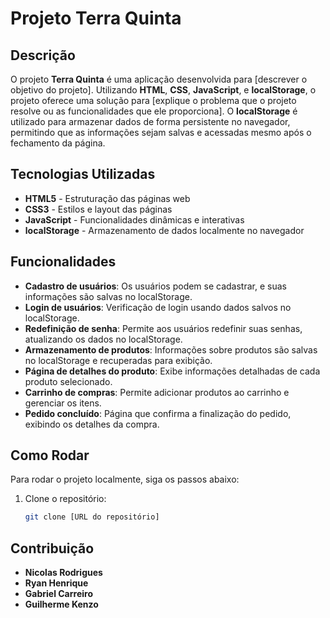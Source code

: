 # Projeto Terra Quinta

## Descrição

O projeto **Terra Quinta** é uma aplicação desenvolvida para [descrever o objetivo do projeto]. Utilizando **HTML**, **CSS**, **JavaScript**, e **localStorage**, o projeto oferece uma solução para [explique o problema que o projeto resolve ou as funcionalidades que ele proporciona]. O **localStorage** é utilizado para armazenar dados de forma persistente no navegador, permitindo que as informações sejam salvas e acessadas mesmo após o fechamento da página.

## Tecnologias Utilizadas

- **HTML5** - Estruturação das páginas web  
- **CSS3** - Estilos e layout das páginas  
- **JavaScript** - Funcionalidades dinâmicas e interativas  
- **localStorage** - Armazenamento de dados localmente no navegador  

## Funcionalidades

- **Cadastro de usuários**: Os usuários podem se cadastrar, e suas informações são salvas no localStorage.  
- **Login de usuários**: Verificação de login usando dados salvos no localStorage.  
- **Redefinição de senha**: Permite aos usuários redefinir suas senhas, atualizando os dados no localStorage.  
- **Armazenamento de produtos**: Informações sobre produtos são salvas no localStorage e recuperadas para exibição.  
- **Página de detalhes do produto**: Exibe informações detalhadas de cada produto selecionado.  
- **Carrinho de compras**: Permite adicionar produtos ao carrinho e gerenciar os itens.  
- **Pedido concluído**: Página que confirma a finalização do pedido, exibindo os detalhes da compra.  

## Como Rodar

Para rodar o projeto localmente, siga os passos abaixo:

1. Clone o repositório:  
   ```bash
   git clone [URL do repositório]

## Contribuição

- **Nicolas Rodrigues**
- **Ryan Henrique**
- **Gabriel Carreiro**
- **Guilherme Kenzo**
